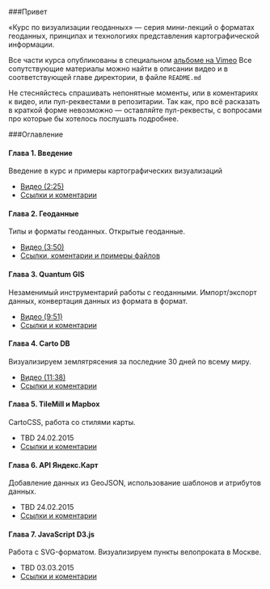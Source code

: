 ###Привет

«Курс по визуализации геоданных» — серия мини-лекций о форматах геоданных, принципах и технологиях представления картографической информации. 

Все части курса опубликованы в специальном [альбоме на Vimeo](https://vimeo.com/album/3200558)
Все сопутствующие материалы можно найти в описании видео и в соответствующей главе директории, в файле `README.md`

Не стесняйстесь спрашивать непонятные моменты, или в коментариях к видео, или пул-реквестами в репозитарии. Так как, про всё расказать в краткой форме невозможно — оставляйте пул-реквесты, с вопросами про которые бы хотелось послушать подробнее. 

###Оглавление

#### Глава 1. Введение
Введение в курс и примеры картографических визуализаций
* [Видео (2:25)](https://vimeo.com/minikarma/geotalk-chapter1)
* [Ссылки и коментарии](https://github.com/minikarma/geotalk/tree/master/chapter1)

#### Глава 2. Геоданные
Типы и форматы геоданных. Открытые геоданные.
* [Видео (3:50)](https://vimeo.com/minikarma/geotalk-chapter2)
* [Ссылки, коментарии и примеры файлов](https://github.com/minikarma/geotalk/tree/master/chapter2)

#### Глава 3. Quantum GIS
Незаменимый инструментарий работы с геоданными. Импорт/экспорт данных, конвертация данных из формата в формат.
* [Видео (9:51)](https://vimeo.com/minikarma/geotalk-chapter3)
* [Ссылки и коментарии](https://github.com/minikarma/geotalk/tree/master/chapter3)  

#### Глава 4. Carto DB
Визуализируем землятрясения за последние 30 дней по всему миру. 
* [Видео (11:38)](https://vimeo.com/minikarma/geotalk-chapter4)
* [Ссылки и коментарии](https://github.com/minikarma/geotalk/tree/master/chapter4)  

#### Глава 5. TileMill и Mapbox
CartoCSS, работа со стилями карты.
* TBD 24.02.2015
* [Ссылки и коментарии](https://github.com/minikarma/geotalk/tree/master/chapter5)  


#### Глава 6. API Яндекс.Карт
Добавление данных из GeoJSON, использование шаблонов и атрибутов данных. 
* TBD 24.02.2015
* [Ссылки и коментарии](https://github.com/minikarma/geotalk/tree/master/chapter6)  

#### Глава 7. JavaScript D3.js
Работа с SVG-форматом. Визуализируем пункты велопроката в Москве.
* TBD 03.03.2015
* [Ссылки и коментарии](https://github.com/minikarma/geotalk/tree/master/chapter7)  

